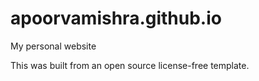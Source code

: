 # apoorvamishra.github.io
My personal website

This was built from an open source license-free template.
